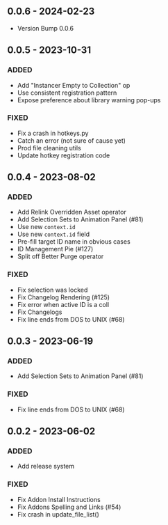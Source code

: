 ## 0.0.6 - 2024-02-23 
 
- Version Bump 0.0.6

## 0.0.5 - 2023-10-31 
 
### ADDED 
- Add "Instancer Empty to Collection" op
- Use consistent registration pattern
- Expose preference about library warning pop-ups

### FIXED 
- Fix a crash in hotkeys.py
- Catch an error (not sure of cause yet)
- Prod file cleaning utils
- Update hotkey registration code

## 0.0.4 - 2023-08-02 
 
### ADDED 
- Add Relink Overridden Asset operator
- Add Selection Sets to Animation Panel (#81)
- Use new `context.id`
- Use new `context.id` field
- Pre-fill target ID name in obvious cases
- ID Management Pie (#127)
- Split off Better Purge operator

### FIXED 
- Fix selection was locked
- Fix Changelog Rendering (#125)
- Fix error when active ID is a coll
- Fix Changelogs
- Fix line ends from DOS to UNIX (#68)

## 0.0.3 - 2023-06-19 
 
### ADDED 
- Add Selection Sets to Animation Panel (#81)

### FIXED 
- Fix line ends from DOS to UNIX (#68)

## 0.0.2 - 2023-06-02 
 
### ADDED 
- Add release system

### FIXED 
- Fix Addon Install Instructions
- Fix Addons Spelling and Links (#54)
- Fix crash in update_file_list()


